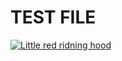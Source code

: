 # TEST FILE

[![Little red ridning hood](http://i.imgur.com/7YTMFQp.png)](https://vimeo.com/3514904 "Little red riding hood - Click to Watch!")
